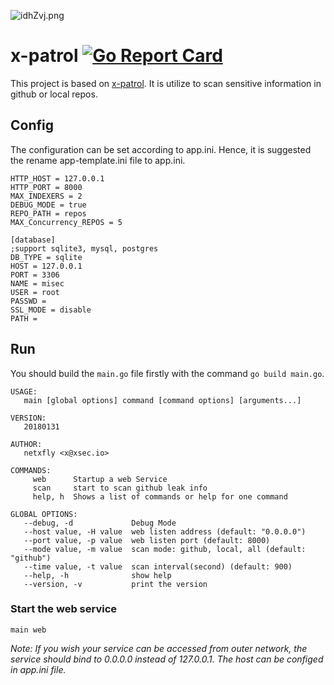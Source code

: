 ![idhZvj.png](https://s1.ax1x.com/2018/10/17/idhZvj.png)
# x-patrol [![Go Report Card](https://goreportcard.com/badge/github.com/neal1991/x-patrol)](https://goreportcard.com/report/github.com/neal1991/x-patrol)

This project is based on [x-patrol](https://github.com/MiSecurity/x-patrol). It is utilize to scan sensitive information in github or local repos.

## Config

The configuration can be set according to app.ini. Hence, it is suggested the rename app-template.ini file to app.ini.

```
HTTP_HOST = 127.0.0.1
HTTP_PORT = 8000
MAX_INDEXERS = 2
DEBUG_MODE = true
REPO_PATH = repos
MAX_Concurrency_REPOS = 5

[database]
;support sqlite3, mysql, postgres
DB_TYPE = sqlite
HOST = 127.0.0.1
PORT = 3306
NAME = misec
USER = root
PASSWD = 
SSL_MODE = disable
PATH = 
```

## Run

You should build the `main.go` file firstly with the command `go build main.go`.
```
USAGE:
   main [global options] command [command options] [arguments...]

VERSION:
   20180131

AUTHOR:
   netxfly <x@xsec.io>

COMMANDS:
     web      Startup a web Service
     scan     start to scan github leak info
     help, h  Shows a list of commands or help for one command

GLOBAL OPTIONS:
   --debug, -d             Debug Mode
   --host value, -H value  web listen address (default: "0.0.0.0")
   --port value, -p value  web listen port (default: 8000)
   --mode value, -m value  scan mode: github, local, all (default: "github")
   --time value, -t value  scan interval(second) (default: 900)
   --help, -h              show help
   --version, -v           print the version
```

### Start the web service

`main web`

*Note: If you wish your service can be accessed from outer network, the service should bind to 0.0.0.0 instead of 127.0.0.1. The host can be configed in app.ini file.*
